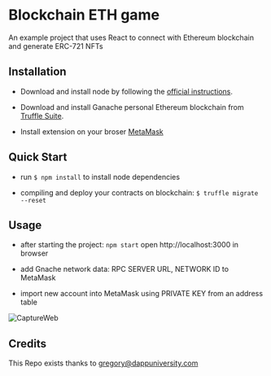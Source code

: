 # Blockchain ETH game
An example project that uses React to connect with Ethereum blockchain
and generate ERC-721 NFTs

Installation
------------
- Download and install node by following the [official instructions](https://nodejs.org/en/).

- Download and install Ganache personal Ethereum blockchain from [Truffle Suite](https://trufflesuite.com/ganache/).

- Install extension on your broser [MetaMask](https://metamask.io/)

Quick Start
-----------
- run `$ npm install` to install node dependencies

- compiling and deploy your contracts on blockchain: `$ truffle migrate --reset`

Usage
-----
- after starting the project: `npm start` open http://localhost:3000 in browser

- add Gnache network data: RPC SERVER URL, NETWORK ID to MetaMask

- import new account into MetaMask using PRIVATE KEY from an address table

![CaptureWeb](https://user-images.githubusercontent.com/17765841/209145834-5f00f495-670f-4189-a23d-2d6f9126fe67.PNG)

Credits
-------
This Repo exists thanks to [gregory@dappuniversity.com](https://github.com/dappuniversity/blockchain_game)
